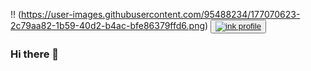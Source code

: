 !!
(https://user-images.githubusercontent.com/95488234/177070623-2c79aa82-1b59-40d2-b4ac-bfe86379ffd6.png)
<button>
<a href="https://www.linkedin.com/in/mauro-cocciolo" target="_blank"/>![ink](https://user-images.githubusercontent.com/95488234/177068790-c1c0ab81-9c62-4e98-9b9f-53e2637e8735.png)
profile</a>
</button>

### Hi there 👋


<!--
**Mauro-Cocciolo/Mauro-Cocciolo** is a ✨ _special_ ✨ repository because its `README.md` (this file) appears on your GitHub profile.

Here are some ideas to get you started:

- 🔭 I’m currently working on ...
- 🌱 I’m currently learning ...
- 👯 I’m looking to collaborate on ...
- 🤔 I’m looking for help with ...
- 💬 Ask me about ...
- 📫 How to reach me: ...
- 😄 Pronouns: ...
- ⚡ Fun fact: ...
-->
